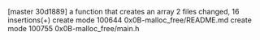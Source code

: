 [master 30d1889] a function that creates an array
 2 files changed, 16 insertions(+)
 create mode 100644 0x0B-malloc_free/README.md
 create mode 100755 0x0B-malloc_free/main.h

